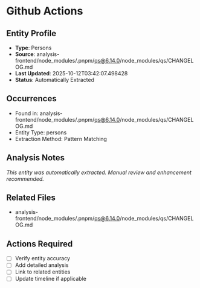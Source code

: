 # Github Actions

## Entity Profile
- **Type**: Persons
- **Source**: analysis-frontend/node_modules/.pnpm/qs@6.14.0/node_modules/qs/CHANGELOG.md
- **Last Updated**: 2025-10-12T03:42:07.498428
- **Status**: Automatically Extracted

## Occurrences
- Found in: analysis-frontend/node_modules/.pnpm/qs@6.14.0/node_modules/qs/CHANGELOG.md
- Entity Type: persons
- Extraction Method: Pattern Matching

## Analysis Notes
*This entity was automatically extracted. Manual review and enhancement recommended.*

## Related Files
- analysis-frontend/node_modules/.pnpm/qs@6.14.0/node_modules/qs/CHANGELOG.md

## Actions Required
- [ ] Verify entity accuracy
- [ ] Add detailed analysis
- [ ] Link to related entities
- [ ] Update timeline if applicable
